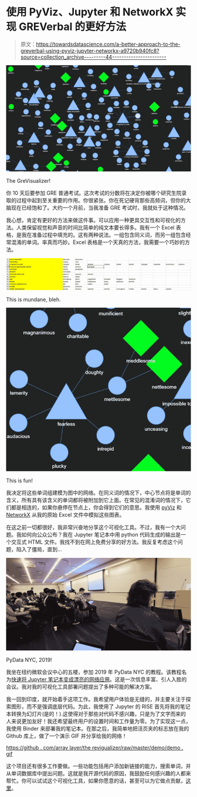 # 使用 PyViz、Jupyter 和 NetworkX 实现 GREVerbal 的更好方法

> 原文：<https://towardsdatascience.com/a-better-approach-to-the-greverbal-using-pyviz-jupyter-networkx-a9720b940fc8?source=collection_archive---------44----------------------->

![](img/e42c3ac731290f2b630ab2e1d445cd6c.png)

The GreVisualizer!

你 10 天后要参加 GRE 普通考试。这次考试的分数将在决定你被哪个研究生院录取的过程中起到至关重要的作用。你很紧张。你在死记硬背那些高频词，但你的大脑现在已经饱和了。大约一个月前，当我准备 GRE 考试时，我就处于这种情况。

我心想，肯定有更好的方法来做这件事。可以应用一种更具交互性和可视化的方法。人类保留视觉和声音的时间比简单的纯文本要长得多。我有一个 Excel 表格，是我在准备过程中填充的。这有两种说法。一组包含同义词，而另一组包含经常混淆的单词。率真而巧妙。Excel 表格是一个天真的方法，我需要一个巧妙的方法。

![](img/05c2a5b1a6d3b48ea8b21d257ac75952.png)

This is mundane, bleh.

![](img/9f45cdcfdc5ce773ec2f1894c646bc5f.png)

This is fun!

我决定将这些单词组建模为图中的网络。在同义词的情况下，中心节点将是单词的含义，所有具有该含义的单词都将被附加到它上面。在常见的混淆词的情况下，它们都是相连的，如果你悬停在节点上，你会得到它们的意思。我使用 [pyViz](https://pyvis.readthedocs.io/en/latest/) 和 [NetworkX](https://networkx.github.io/) 从我的原始 Excel 文件中模拟这些图表。

在这之前一切都很好，我非常兴奋地分享这个可视化工具。不过，我有一个大问题。我如何向公众公布？我在 Jupyter 笔记本中用 python 代码生成的输出是一个交互式 HTML 文件。我找不到在网上免费分享的好方法。我反复考虑这个问题，陷入了僵局，直到…

![](img/ada5f1d68035cd734c9be15f5187ed8e.png)

PyData NYC, 2019!

我坐在纽约微软会议中心的五楼，参加 2019 年 PyData NYC 的教程。该教程名为[快速将 Jupyter 笔记本变成漂亮的网络应用](https://pydata.org/nyc2019/schedule/presentation/58/swiftly-turn-jupyter-notebooks-into-pretty-web-apps/)。这是一次信息丰富、引人入胜的会议。我对我的可视化工具部署问题提出了多种可能的解决方案。

我一回到印度，就开始着手这项工作。我希望用户体验是无缝的，并主要关注于探索图形，而不是强调底层代码。为此，我使用了 Jupyter 的 RISE 首先将我的笔记本转换为幻灯片(是的！).这使得对于那些对代码不感兴趣，只是为了文字而来的人来说更加友好！我还希望最终用户的设置时间和工作量为零。为了实现这一点，我使用 Binder 来部署我的笔记本。在那之后，我简单地把活页夹的标志放在我的 Github 库上，做了一个演示 GIF 并分享给我的网络！

[https://github . com/array layer/the revigualizer/raw/master/demo/demo . gif](https://github.com/arrayslayer/theGREvisualizer/raw/master/demo/demo.gif)

这个项目还有很多工作要做。一些功能包括用户添加新链接的能力，搜索单词，并从单词数据库中提出问题。这就是我开源代码的原因，我鼓励任何感兴趣的人都来帮忙。你可以试试这个可视化工具，如果你愿意的话，甚至可以为它做点贡献，[这里](https://github.com/arrayslayer/theGREvisualizer)。